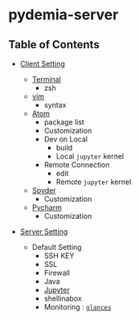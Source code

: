 # pydemia-server

## Table of Contents

* [Client Setting](https://github.com/pydemia/pydemia-server/blob/master/scripts/client/clientsetting.md)
  - [Terminal](https://github.com/pydemia/pydemia-server/blob/master/scripts/client/terminal.md)
    * zsh
  - [vim](https://github.com/pydemia/pydemia-server/blob/master/scripts/client/vim.md)
    * syntax
  - [Atom](https://github.com/pydemia/pydemia-server/blob/master/scripts/client/atom.md)
    * package list
    * Customization
    * Dev on Local
      - build
      - Local `jupyter` kernel
    * Remote Connection
      - edit
      - Remote `jupyter` kernel
  - [Spyder](https://github.com/pydemia/pydemia-server/blob/master/scripts/client/spyder.md)
    * Customization
  - [Pycharm](https://github.com/pydemia/pydemia-server/blob/master/scripts/client/pycharm.md)
    * Customization



* [Server Setting](https://github.com/pydemia/pydemia-server/blob/master/scripts/server/serversetting.md)
  - Default Setting
    - SSH KEY
    - SSL
    - Firewall
    - Java
    - [Jupyter](https://github.com/pydemia/Jupyter/blob/master/README.md)
    - shellinabox
    - Monitoring : [`glances`](scripts/server/glances.md)
